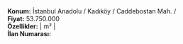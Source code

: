 ## 

**Konum:** İstanbul Anadolu / Kadıköy / Caddebostan Mah. /  
**Fiyat:** 53.750.000  
**Özellikler:**  |  m² |   
**İlan Numarası:** 
